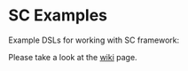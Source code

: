 SC Examples
===============

Example DSLs for working with SC framework:

Please take a look at the [wiki](https://github.com/epfldata/sc-examples/wiki) page.
